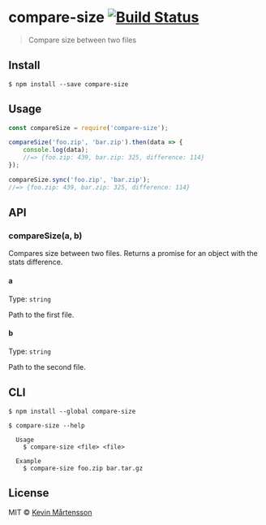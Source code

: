 # compare-size [![Build Status](http://img.shields.io/travis/kevva/compare-size.svg?style=flat)](https://travis-ci.org/kevva/compare-size)

> Compare size between two files


## Install

```
$ npm install --save compare-size
```


## Usage

```js
const compareSize = require('compare-size');

compareSize('foo.zip', 'bar.zip').then(data => {
	console.log(data);
	//=> {foo.zip: 439, bar.zip: 325, difference: 114}
});

compareSize.sync('foo.zip', 'bar.zip');
//=> {foo.zip: 439, bar.zip: 325, difference: 114}
```


## API

### compareSize(a, b)

Compares size between two files. Returns a promise for an object with the stats difference.

#### a

Type: `string`

Path to the first file.

#### b

Type: `string`

Path to the second file.


## CLI

```
$ npm install --global compare-size
```

```
$ compare-size --help

  Usage
    $ compare-size <file> <file>

  Example
    $ compare-size foo.zip bar.tar.gz
```


## License

MIT © [Kevin Mårtensson](https://github.com/kevva)
